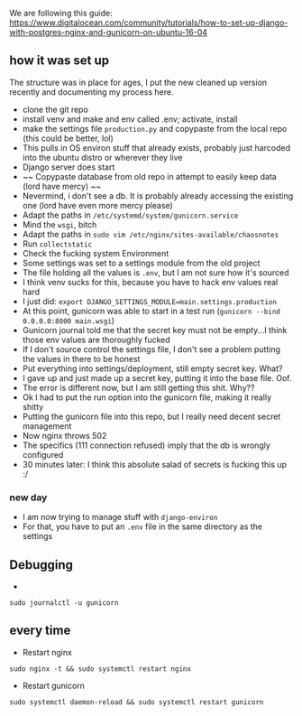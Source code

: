 We are following this guide: <https://www.digitalocean.com/community/tutorials/how-to-set-up-django-with-postgres-nginx-and-gunicorn-on-ubuntu-16-04>

## how it was set up

The structure was in place for ages, I put the new cleaned up version recently and documenting my process here.

* clone the git repo
* install venv and make and env called .env; activate, install
* make the settings file `production.py` and copypaste from the local repo (this could be better, lol)
* This pulls in OS environ stuff that already exists, probably just harcoded into the ubuntu distro or wherever they live
* Django server does start
* ~~ Copypaste database from old repo in attempt to easily keep data (lord have mercy) ~~
* Nevermind, i don't see a db. It is probably already accessing the existing one (lord have even more mercy please)
* Adapt the paths in `/etc/systemd/system/gunicorn.service`
* Mind the `wsgi`, bitch
* Adapt the paths in `sudo vim /etc/nginx/sites-available/chaosnotes`
* Run `collectstatic`
* Check the fucking system Environment
* Some settings was set to a settings module from the old project
* The file holding all the values is `.env`, but I am not sure how it's sourced
* I think venv sucks for this, because you have to hack env values real hard
* I just did: `export DJANGO_SETTINGS_MODULE=main.settings.production`
* At this point, gunicorn was able to start in a test run (`gunicorn --bind 0.0.0.0:8000 main.wsgi`)
* Gunicorn journal told me that the secret key must not be empty...I think those env values are thoroughly fucked
* If I don't source control the settings file, I don't see a problem putting the values in there to be honest
* Put everything into settings/deployment, still empty secret key. What?
* I gave up and just made up a secret key, putting it into the base file. Oof.
* The error is different now, but I am still getting this shit. Why??
* Ok I had to put the run option into the gunicorn file, making it really shitty
* Putting the gunicorn file into this repo, but I really need decent secret management
* Now nginx throws 502
* The specifics (111 connection refused) imply that the db is wrongly configured
* 30 minutes later: I think this absolute salad of secrets is fucking this up :/
### new day
* I am now trying to manage stuff with `django-environ`
* For that, you have to put an `.env` file in the same directory as the settings

## Debugging
* 
`sudo journalctl -u gunicorn`

## every time

* Restart nginx

```
sudo nginx -t && sudo systemctl restart nginx
```

* Restart gunicorn

```
sudo systemctl daemon-reload && sudo systemctl restart gunicorn
```
